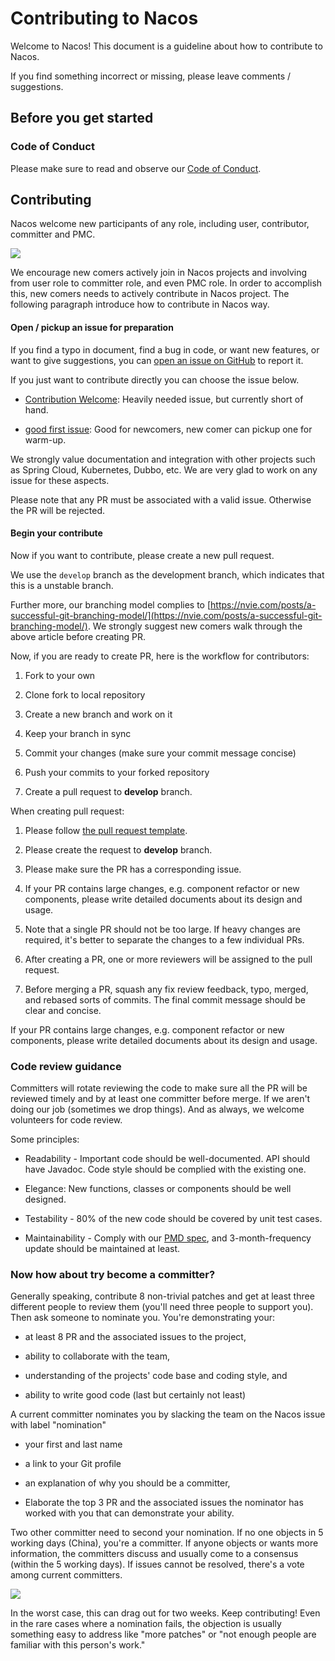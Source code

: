 # Contributing to Nacos

Welcome to Nacos! This document is a guideline about how to contribute to Nacos.

If you find something incorrect or missing, please leave comments / suggestions.

## Before you get started

### Code of Conduct

Please make sure to read and observe our [Code of Conduct](./CODE_OF_CONDUCT.md).

## Contributing

Nacos welcome new participants of any role, including user, contributor, committer and PMC.

![](http://acm-public.oss-cn-hangzhou.aliyuncs.com/contributor_definition.png)


We encourage new comers actively join in Nacos projects and involving from user role to committer role, and even PMC role. In order to accomplish this, new comers needs to actively contribute in Nacos project. The following paragraph introduce how to contribute in Nacos way.

#### Open / pickup an issue for preparation

If you find a typo in document, find a bug in code, or want new features, or want to give suggestions, you can [open an issue on GitHub](https://github.com/alibaba/Nacos/issues/new) to report it.

If you just want to contribute directly you can choose the issue below.

-   [Contribution Welcome](https://github.com/alibaba/nacos/labels/contribution%20welcome): Heavily needed issue, but currently short of hand.
    
-   [good first issue](https://github.com/alibaba/nacos/labels/good%20first%20issue): Good for newcomers, new comer can pickup one for warm-up.
    

We strongly value documentation and integration with other projects such as Spring Cloud, Kubernetes, Dubbo, etc. We are very glad to work on any issue for these aspects.

Please note that any PR must be associated with a valid issue. Otherwise the PR will be rejected.

#### Begin your contribute

Now if you want to contribute, please create a new pull request.

We use the `develop` branch as the development branch, which indicates that this is a unstable branch.

Further more, our branching model complies to [https://nvie.com/posts/a-successful-git-branching-model/](https://nvie.com/posts/a-successful-git-branching-model/). We strongly suggest new comers walk through the above article before creating PR.

Now, if you are ready to create PR, here is the workflow for contributors:

1.  Fork to your own
    
2.  Clone fork to local repository
    
3.  Create a new branch and work on it
    
4.  Keep your branch in sync
    
5.  Commit your changes (make sure your commit message concise)
    
6.  Push your commits to your forked repository
    
7.  Create a pull request to **develop** branch.
    

When creating pull request:

1.  Please follow [the pull request template](./.github/PULL_REQUEST_TEMPLATE.md).
    
2.  Please create the request to **develop** branch.
    
3.  Please make sure the PR has a corresponding issue.
    
4.  If your PR contains large changes, e.g. component refactor or new components, please write detailed documents about its design and usage.
    
5.  Note that a single PR should not be too large. If heavy changes are required, it's better to separate the changes to a few individual PRs.
    
6.  After creating a PR, one or more reviewers will be assigned to the pull request.
    
7.  Before merging a PR, squash any fix review feedback, typo, merged, and rebased sorts of commits. The final commit message should be clear and concise.
    

If your PR contains large changes, e.g. component refactor or new components, please write detailed documents about its design and usage.

### Code review guidance

Committers will rotate reviewing the code to make sure all the PR will be reviewed timely and by at least one committer before merge. If we aren't doing our job (sometimes we drop things). And as always, we welcome volunteers for code review.

Some principles:

-   Readability - Important code should be well-documented. API should have Javadoc. Code style should be complied with the existing one.
    
-   Elegance: New functions, classes or components should be well designed.
    
-   Testability - 80% of the new code should be covered by unit test cases.
    
-   Maintainability - Comply with our [PMD spec](style/codeStyle.xml), and 3-month-frequency update should be maintained at least.
    

### Now how about try become a committer?

Generally speaking, contribute 8 non-trivial patches and get at least three different people to review them (you'll need three people to support you). Then ask someone to nominate you. You're demonstrating your:

-   at least 8 PR and the associated issues to the project,
    
-   ability to collaborate with the team,
    
-   understanding of the projects' code base and coding style, and
    
-   ability to write good code (last but certainly not least)
    

A current committer nominates you by slacking the team on the Nacos issue with label "nomination"

-   your first and last name
    
-   a link to your Git profile
    
-   an explanation of why you should be a committer,
    
-   Elaborate the top 3 PR and the associated issues the nominator has worked with you that can demonstrate your ability.
    

Two other committer need to second your nomination. If no one objects in 5 working days (China), you're a committer. If anyone objects or wants more information, the committers discuss and usually come to a consensus (within the 5 working days). If issues cannot be resolved, there's a vote among current committers.

![](http://acm-public.oss-cn-hangzhou.aliyuncs.com/nomination_process.png)

In the worst case, this can drag out for two weeks. Keep contributing! Even in the rare cases where a nomination fails, the objection is usually something easy to address like "more patches" or "not enough people are familiar with this person's work."
